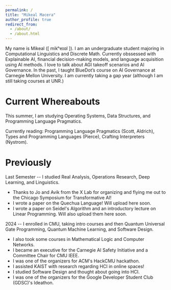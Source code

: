 ```yaml
---
permalink: /
title: "Mikeal Macera"
author_profile: true
redirect_from: 
  - /about/
  - /about.html
---
```


My name is Mikeal (\[ mikʰeɪɑl \]). I am an undergraduate student majoring in Computational Linguistics and Discrete Math. Currently obssessed with Explainable AI, financial decision-making models, and language acquisition using AI methods. I love to talk about AGI takeoff scenarios and AI Governance. In the past, I taught BlueDot’s course on AI Governance at Carnegie Mellon University. I am currently taking a gap year (although I am still taking courses at UNR.)

Current Whereabouts
======
This summer, I am studying Operating Systems, Data Structures, and Programming Language Pragmatics.

Currently reading: Programming Language Pragmatics (Scott, Aldrich), Types and Programming Languages (Pierce), Crafting Interpreters (Nystrom). 

Previously
=====
Last Semester -- I studied Real Analysis, Operations Research, Deep Learning, and Linguistics.
- Thanks to Jo and Avik from the X Lab for organizing and flying me out to the Chicago Symposium for Transformative AI!
- I wrote a paper on the Quechua Language! Will upload here soon.
- I wrote a paper on Seidel's Algorithm and an introductory lecture on Linear Programming. Will also upload them here soon.

2024 -- I enrolled in CMU, taking intro courses and then Quantum Universal Gate Programming, Quantum Machine Learning, and Software Design.
- I also took some courses in Mathematical Logic and Computer Networks.
- I became an executive for the Carnegie AI Safety Initiative and a Committee Chair for CMU IEEE.
- I was one of the organizers for ACM's HackCMU hackathon.
- I assisted KAIST with research regarding HCI in online spaces!
- I studied Software Design and thought about going into HCI.
- I was one of the organizers for the Google Developer Student Club (GDSC)'s Ideathon.
